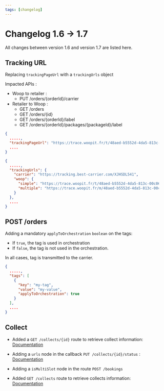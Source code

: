 ```yaml
---
tags: [changelog]
---
```


# Changelog 1.6 -> 1.7

All changes between version 1.6 and version 1.7 are listed here.

## Tracking URL

Replacing `trackingPageUrl` with a `trackingUrls` object

Impacted APIs :

- Woop to retailer :
  - PUT /orders/{orderId}/carrier
- Retailer to Woop :
  - GET /orders
  - GET /orders/{id}
  - GET /orders/{orderId}/label
  - GET /orders/{orderId}/packages/{packageId}/label

<!--
type: tab
title: 1.6.0
-->

```json
{
  .....,
  "trackingPageUrl": "https://trace.woopit.fr/t/48aed-b5552d-4da5-813c-00c06e1ff327",
  ....
}
```

<!--
type: tab
title: 1.7.0
-->

```json
{
  .....,
  "trackingUrls": {
    "carrier": "https://tracking.best-carrier.com/XJHSDL541",
    "woop": {
      "simple": "https://trace.woopit.fr/t/48aed-b5552d-4da5-813c-00c06e1ff327",
      "multiple": "https://trace.woopit.fr/m/48aed-b5552d-4da5-813c-00c06e1ff327"
    }
  },
  ....
}
```

<!-- type: tab-end -->

## POST /orders

Adding a mandatory `applyToOrchestration` `boolean` on the tags:

- If `true`, the tag is used in orchestration
- If `false`, the tag is not used in the orchestration.

In all cases, tag is transmitted to the carrier.

```json
{
  .....,
  "tags": [
    {
      "key": "my-tag",
      "value": "my-value",
      "applyToOrchestration": true
    }
  ],
  ....
}
```

## Collect

- Added a `GET /collects/{id}` route to retrieve collect information: [Documentation](retailer_to_woop.json/paths/~1collects~1{collectId}/get)

- Adding a `urls` node in the callback `PUT /collects/{id}/status` : [Documentation](woop_to_retailer.json/paths/~1collects~1{collectId}~1status/put)

- Adding a `isMultiSlot` node in the route `POST /bookings`

- Added `GET /collects` route to retrieve collects information: [Documentation](retailer_to_woop.json/paths/~1collects/get)
